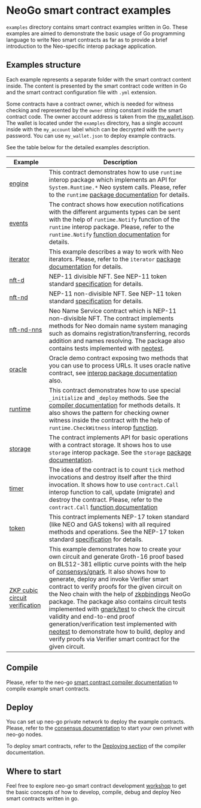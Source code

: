 # NeoGo smart contract examples

`examples` directory contains smart contract examples written in Go. 
These examples are aimed to demonstrate the basic usage of Go programming 
language to write Neo smart contracts as far as to provide a brief introduction
to the Neo-specific interop package application.

## Examples structure

Each example represents a separate folder with the smart contract content inside.
The content is presented by the smart contract code written in Go and the smart
contract configuration file with `.yml` extension.

Some contracts have a contract owner, which is needed for witness checking and 
represented by the `owner` string constant inside the smart contract code. The 
owner account address is taken from the [my_wallet.json](my_wallet.json). The 
wallet is located under the `examples` directory, has a single account inside 
with the `my_account` label which can be decrypted with the `qwerty` password. 
You can use `my_wallet.json` to deploy example contracts.

See the table below for the detailed examples description.

| Example                                             | Description                                                                                                                                                                                                                                                                                                                                                                                                                                                                                                                                                                                                                                                                                                                                                                                                                                                                            |
|-----------------------------------------------------|----------------------------------------------------------------------------------------------------------------------------------------------------------------------------------------------------------------------------------------------------------------------------------------------------------------------------------------------------------------------------------------------------------------------------------------------------------------------------------------------------------------------------------------------------------------------------------------------------------------------------------------------------------------------------------------------------------------------------------------------------------------------------------------------------------------------------------------------------------------------------------------|
| [engine](engine)                                    | This contract demonstrates how to use `runtime` interop package which implements an API for `System.Runtime.*` Neo system calls. Please, refer to the `runtime` [package documentation](../pkg/interop/doc.go) for details.                                                                                                                                                                                                                                                                                                                                                                                                                                                                                                                                                                                                                                                            |
| [events](events)                                    | The contract shows how execution notifications with the different arguments types can be sent with the help of `runtime.Notify` function of the `runtime` interop package. Please, refer to the `runtime.Notify` [function documentation](../pkg/interop/runtime/runtime.go) for details.                                                                                                                                                                                                                                                                                                                                                                                                                                                                                                                                                                                              |
| [iterator](iterator)                                | This example describes a way to work with Neo iterators. Please, refer to the `iterator` [package documentation](../pkg/interop/iterator/iterator.go) for details.                                                                                                                                                                                                                                                                                                                                                                                                                                                                                                                                                                                                                                                                                                                     |
| [nft-d](nft-d)                                      | NEP-11 divisible NFT. See NEP-11 token standard [specification](https://github.com/neo-project/proposals/blob/master/nep-11.mediawiki) for details.                                                                                                                                                                                                                                                                                                                                                                                                                                                                                                                                                                                                                                                                                                                                    |
| [nft-nd](nft-nd)                                    | NEP-11 non-divisible NFT. See NEP-11 token standard [specification](https://github.com/neo-project/proposals/blob/master/nep-11.mediawiki) for details.                                                                                                                                                                                                                                                                                                                                                                                                                                                                                                                                                                                                                                                                                                                                |
| [nft-nd-nns](nft-nd-nns)                            | Neo Name Service contract which is NEP-11 non-divisible NFT. The contract implements methods for Neo domain name system managing such as domains registration/transferring, records addition and names resolving. The package also contains tests implemented with [neotest](https://pkg.go.dev/github.com/nspcc-dev/neo-go/pkg/neotest).                                                                                                                                                                                                                                                                                                                                                                                                                                                                                                                                              |
| [oracle](oracle)                                    | Oracle demo contract exposing two methods that you can use to process URLs. It uses oracle native contract, see [interop package documentation](../pkg/interop/native/oracle/oracle.go) also.                                                                                                                                                                                                                                                                                                                                                                                                                                                                                                                                                                                                                                                                                          |
| [runtime](runtime)                                  | This contract demonstrates how to use special `_initialize` and `_deploy` methods. See the [compiler documentation](../docs/compiler.md#vm-api-interop-layer ) for methods details. It also shows the pattern for checking owner witness inside the contract with the help of `runtime.CheckWitness` interop [function](../pkg/interop/runtime/runtime.go).                                                                                                                                                                                                                                                                                                                                                                                                                                                                                                                            |
| [storage](storage)                                  | The contract implements API for basic operations with a contract storage. It shows hos to use `storage` interop package. See the `storage` [package documentation](../pkg/interop/storage/storage.go).                                                                                                                                                                                                                                                                                                                                                                                                                                                                                                                                                                                                                                                                                 |
| [timer](timer)                                      | The idea of the contract is to count `tick` method invocations and destroy itself after the third invocation. It shows how to use `contract.Call` interop function to call, update (migrate) and destroy the contract. Please, refer to the `contract.Call` [function documentation](../pkg/interop/contract/contract.go)                                                                                                                                                                                                                                                                                                                                                                                                                                                                                                                                                              |
| [token](token)                                      | This contract implements NEP-17 token standard (like NEO and GAS tokens) with all required methods and operations. See the NEP-17 token standard [specification](https://github.com/neo-project/proposals/pull/126) for details.                                                                                                                                                                                                                                                                                                                                                                                                                                                                                                                                                                                                                                                       |
| [ZKP cubic circuit verification](zkp/cubic_circuit) | This example demonstrates how to create your own circuit and generate Groth-16 proof based on BLS12-381 elliptic curve points with the help of [consensys/gnark](https://pkg.go.dev/github.com/consensys/gnark). It also shows how to generate, deploy and invoke Verifier smart contract to verify proofs for the given circuit on the Neo chain with the help of [zkpbindings](https://pkg.go.dev/github.com/nspcc-dev/neo-go/pkg/smartcontract/zkpbinding) NeoGo package. The package also contains circuit tests implemented with [gnark/test](https://pkg.go.dev/github.com/consensys/gnark/test) to check the circuit validity and end-to-end proof generation/verification test implemented with [neotest](https://pkg.go.dev/github.com/nspcc-dev/neo-go/pkg/neotest) to demonstrate how to build, deploy and verify proofs via Verifier smart contract for the given circuit. |

## Compile

Please, refer to the neo-go
[smart contract compiler documentation](../docs/compiler.md) to compile example
smart contracts.

## Deploy

You can set up neo-go private network to deploy the example contracts. Please, 
refer to the [consensus documentation](../docs/consensus.md) to start your own 
privnet with neo-go nodes.

To deploy smart contracts, refer to the 
[Deploying section](../docs/compiler.md#deploying) of the compiler documentation.

## Where to start

Feel free to explore neo-go smart contract development 
[workshop](https://github.com/nspcc-dev/neo-go-sc-wrkshp) to get the basic
concepts of how to develop, compile, debug and deploy Neo smart contracts written
in go.



